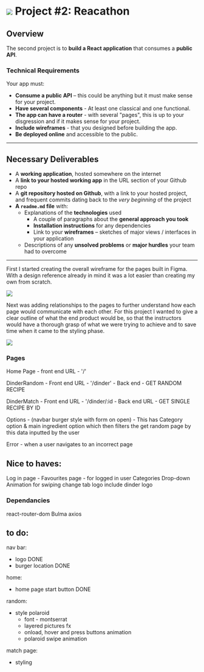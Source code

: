 # ![](https://ga-dash.s3.amazonaws.com/production/assets/logo-9f88ae6c9c3871690e33280fcf557f33.png) Project #2: Reacathon

## Overview

The second project is to **build a React application** that consumes a **public API**.

### Technical Requirements

Your app must:

* **Consume a public API** – this could be anything but it must make sense for your project.
* **Have several components** - At least one classical and one functional.
* **The app can have a router** - with several "pages", this is up to your disgression and if it makes sense for your project.
* **Include wireframes** - that you designed before building the app.
* **Be deployed online** and accessible to the public.

---

## Necessary Deliverables

* A **working application**, hosted somewhere on the internet
* A **link to your hosted working app** in the URL section of your Github repo
* A **git repository hosted on Github**, with a link to your hosted project, and frequent commits dating back to the _very beginning_ of the project
* **A `readme.md` file** with:
  * Explanations of the **technologies** used
    * A couple of paragraphs about the **general approach you took**
    * **Installation instructions** for any dependencies
    * Link to your **wireframes** – sketches of major views / interfaces in your application
   * Descriptions of any **unsolved problems** or **major hurdles** your team had to overcome

---

First I started creating the overall wireframe for the pages built in Figma. With a design reference already in mind it was a lot easier than creating my own from scratch. 

<img src="https://imgur.com/Cm3pUA2.jpg">

Next was adding relationships to the pages to further understand how each page would communicate with each other. For this project I wanted to give a clear outline of what the end product would be, so that the instructors would have a thorough grasp of what we were trying to achieve and to save time when it came to the styling phase. 

<img src="https://imgur.com/qGgIl8q.jpg">

### Pages

Home Page - front end URL - '/'

DinderRandom - Front end URL - '/dinder'
             - Back end - GET RANDOM RECIPE

DinderMatch - Front end URL - '/dinder/:id
            - Back end URL - GET SINGLE RECIPE BY ID

Options - (navbar burger style with form on open) - This has Category option & main ingredient option which then filters the get random page by this data inputted by the user

Error - when a user navigates to an incorrect page

## Nice to haves:
Log in page - 
Favourites page - for logged in user
Categories Drop-down
Animation for swiping
change tab logo include dinder logo

### Dependancies
react-router-dom
Bulma
axios

## to do:
nav bar:
- logo DONE
- burger location DONE

home:
- home page start button DONE

random:
- style polaroid
  - font - montserrat
  - layered pictures fx
  - onload, hover and press buttons animation
  - polaroid swipe animation

match page:
- styling


